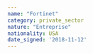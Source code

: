 ```yaml
---
name: "Fortinet"
category: private_sector
nature: "Entreprise"
nationality: USA
date_signed: '2018-11-12'
---
```

    